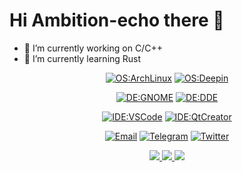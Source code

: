 # Hi Ambition-echo there 👋



- 🔭 I’m currently working on C/C++
- 🌱 I’m currently learning Rust

<div align="center">
  
[![OS:ArchLinux](https://img.shields.io/badge/OS-ArchLinux-blue?style=flat&logo=arch-linux)](https://archlinux.org)
[![OS:Deepin](https://img.shields.io/badge/OS-Deepin-blue?style=flat&logo=deepin)](https://www.deepin.org/)

[![DE:GNOME](https://img.shields.io/badge/DE-GNOME-orange?style=flat&logo=gnome)](https://www.gnome.org)
[![DE:DDE](https://img.shields.io/badge/DE-DDE-blue?style=flat&logo=deepin)](https://www.deepin.org/)

[![IDE:VSCode](https://img.shields.io/badge/IDE-VSCode-blue?style=flat&logo=visualstudiocode)](https://code.visualstudio.com/)
[![IDE:QtCreator](https://img.shields.io/badge/IDE-QtCreator-green?style=flat&logo=qt)](https://www.qt.io/)

[![Email](https://img.shields.io/badge/Email-ambition_echo@outlook.com-red?style=flat&logo=gmail)](mailto:ambition_echo@outlook.com)
[![Telegram](https://img.shields.io/badge/Telegram-ambition_echo-blue?style=flat&logo=telegram)](https://t.me/ambition_echo)
[![Twitter](https://img.shields.io/badge/Twitter-ambitionecho-blue?style=flat&logo=twitter)](https://twitter.com/ambitionecho)
</div>

<div align="center">
  <a href="https://github.com/vn7n24fzkq/github-profile-summary-cards">
    <img src="https://github-profile-summary-cards.vercel.app/api/cards/profile-details?username=ambition-echo&theme=monokai" />
  </a>
  <a href="https://github.com/vn7n24fzkq/github-profile-summary-cards">
    <img src="https://github-profile-summary-cards.vercel.app/api/cards/stats?username=ambition-echo&theme=monokai" />
  </a>
  <a href="https://github.com/vn7n24fzkq/github-profile-summary-cards">
    <img src="https://github-profile-summary-cards.vercel.app/api/cards/repos-per-language?username=ambition-echo&theme=monokai" />
  </a>
</div>
